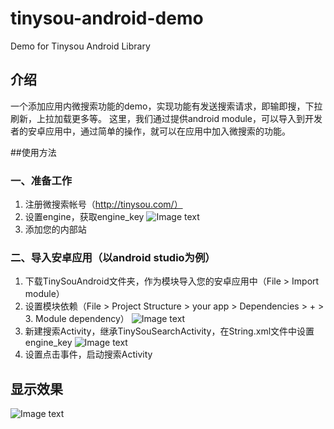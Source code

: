 # tinysou-android-demo

Demo for Tinysou Android Library

## 介绍
一个添加应用内微搜索功能的demo，实现功能有发送搜索请求，即输即搜，下拉刷新，上拉加载更多等。
这里，我们通过提供android module，可以导入到开发者的安卓应用中，通过简单的操作，就可以在应用中加入微搜索的功能。

##使用方法

### 一、准备工作
1. 注册微搜索帐号（http://tinysou.com/）
2. 设置engine，获取engine_key
 ![Image text](https://github.com/wangyeming/tinysou-android-sdk-demo/blob/master/ReadmePic/%E4%BB%8B%E7%BB%8D%E5%9B%BE%E7%89%871.png)
3. 添加您的内部站

### 二、导入安卓应用（以android studio为例）
1. 下载TinySouAndroid文件夹，作为模块导入您的安卓应用中（File > Import module）
2. 设置模块依赖（File > Project Structure > your app  >  Dependencies  > + > 3. Module dependency）
![Image text](https://github.com/wangyeming/tinysou-android-sdk-demo/blob/master/ReadmePic/%E4%BB%8B%E7%BB%8D%E5%9B%BE%E7%89%872.png)
3. 新建搜索Activity，继承TinySouSearchActivity，在String.xml文件中设置engine_key
![Image text](https://github.com/wangyeming/tinysou-android-sdk-demo/blob/master/ReadmePic/%E4%BB%8B%E7%BB%8D%E5%9B%BE%E7%89%873.png)
4. 设置点击事件，启动搜索Activity

## 显示效果
![Image text](https://github.com/wangyeming/tinysou-android-demo/blob/master/ReadmePic/tinysou-android-gif.gif)
